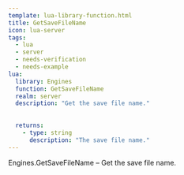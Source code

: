 ```yaml
---
template: lua-library-function.html
title: GetSaveFileName
icon: lua-server
tags:
  - lua
  - server
  - needs-verification
  - needs-example
lua:
  library: Engines
  function: GetSaveFileName
  realm: server
  description: "Get the save file name."
  
  
  returns:
    - type: string
      description: "The save file name."
---
```


<div class="lua__search__keywords">
Engines.GetSaveFileName &#x2013; Get the save file name.
</div>
